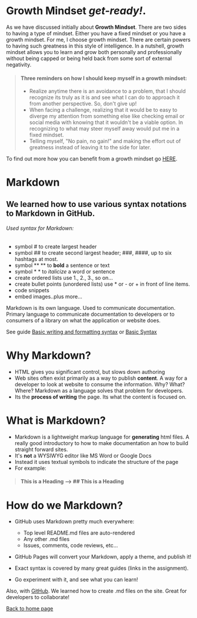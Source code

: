 # Growth Mindset *get-ready!*. 
 

As we have discussed initially about **Growth Mindset**. There are two sides to having a type of mindset. Either you have a fixed mindset or you have a growth mindset. For me, I choose growth mindset. There are certain powers to having such greatness in this style of intelligence. In a nutshell, growth mindset allows you to learn and grow both personally and professionally without being capped or being held back from some sort of external negativity. 

> #### Three reminders on how I should keep myself in a growth mindset:
> 
> - Realize anytime there is an avoidance to a problem, that I should recognize its truly as it is and see what I can do to approach it from another perspective. So, don't give up!
> - When facing a challenge, realizing that it would be to easy to diverge my attention from something else like checking email or social media with knowing that it wouldn't be a viable option. In recognizing to what may steer myself away would put me in a fixed mindset. 
> - Telling myself, "No pain, no gain!" and making the effort out of greatness instead of leaving it to the side for later. 


To find out more how you can benefit from a growth mindset go [HERE](https://www.atlassian.com/blog/inside-atlassian/growth-mindset).


# Markdown

## We learned how to use various syntax notations to Markdown in GitHub.

###### Used syntax for Markdown:

- symbol # to create largest header
- symbol ## to create second largest header; ###, ####, up to six hashtags at most.
- symbol ** ** to **bold** a sentence or text
- symbol * * to *italicize* a word or sentence
- create ordered lists use 1., 2., 3., so on...
- create bullet points (unordered lists) use * or - or + in front of line items.
- code snippets
- embed images..plus more...

Markdown is its own language. Used to communicate documentation. Primary language to communicate documentation to developers or to consumers of a library on what the application or website does.

See guide [Basic writing and formatting syntax](https://docs.github.com/en/get-started/writing-on-github/getting-started-with-writing-and-formatting-on-github/basic-writing-and-formatting-syntax) or [Basic Syntax](https://www.markdownguide.org/basic-syntax/)

# Why Markdown?
- HTML gives you significant control, but slows down authoring
- Web sites often exist primarily as a way to publish **content**. A way for a developer to look at website to consume the information. Why? What? Where? Markdown as a language solves that problem for developers.
- Its the **process of writing** the page. Its what the content is focused on.

# What is Markdown?
* Markdown is a lightweight markup language for **generating** html files. A really good introductory to how to make documentation an how to build straight forward sites.
* It's **not** a WYSIWYG editor like MS Word or Google Docs
* Instead it uses textual symbols to indicate the structure of the page
* For example:

> #### This is a Heading    -->   ## This is a Heading

# How do we Markdown?
- GitHub uses Markdown pretty much everywhere:
    - Top level README.md files are auto-rendered
    - Any other .md files
    - Issues, comments, code reviews, etc...

- GitHub Pages will convert your Markdown, apply a theme, and publish it!
- Exact syntax is covered by many great guides (links in the assignment).
- Go experiment with it, and see what you can learn!


Also, with [GitHub](https://github.com/). We learned how to create .md files on the site. Great for developers to collaborate!

[Back to home page](https://github.com/jabuan0910/reading-notes/blob/main/README.md)
